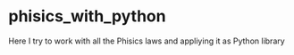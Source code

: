 # phisics_with_python
Here I try to work with all the Phisics laws and appliying it as Python library
